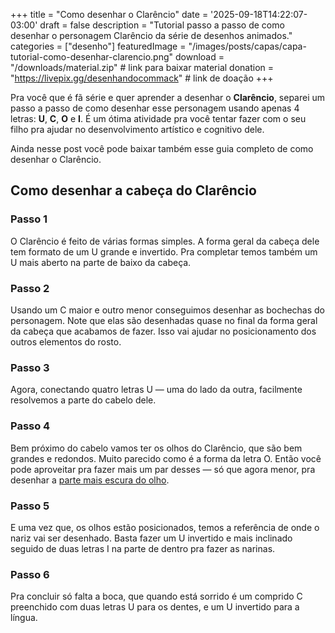 +++
title = "Como desenhar o Clarêncio"
date = '2025-09-18T14:22:07-03:00'
draft = false
description = "Tutorial passo a passo de como desenhar o personagem Clarêncio da série de desenhos animados."
categories = ["desenho"]
featuredImage = "/images/posts/capas/capa-tutorial-como-desenhar-clarencio.png"
download = "/downloads/material.zip"   # link para baixar material
donation = "https://livepix.gg/desenhandocommack"  # link de doação
+++

Pra você que é fã série e quer aprender a desenhar o **Clarêncio**, separei um passo a passo de como desenhar esse personagem usando apenas 4 letras: **U**, **C**, **O** e **I**. É um ótima atividade pra você tentar fazer com o seu filho pra ajudar no desenvolvimento artístico e cognitivo dele.

Ainda nesse post você pode baixar também esse guia completo de como desenhar o Clarêncio.

## Como desenhar a cabeça do Clarêncio

### Passo 1

O Clarêncio é feito de várias formas simples. A forma geral da cabeça dele tem formato de um U grande e invertido. Pra completar temos também um U mais aberto na parte de baixo da cabeça.

### Passo 2

Usando um C maior e outro menor conseguimos desenhar as bochechas do personagem. Note que elas são desenhadas quase no final da forma geral da cabeça que acabamos de fazer. Isso vai ajudar no posicionamento dos outros elementos do rosto.

### Passo 3

Agora, conectando quatro letras U — uma do lado da outra, facilmente resolvemos a parte do cabelo dele.

### Passo 4

Bem próximo do cabelo vamos ter os olhos do Clarêncio, que são bem grandes e redondos. Muito parecido como é a forma da letra O.
Então você pode aproveitar pra fazer mais um par desses — só que agora menor, pra desenhar a [parte mais escura do olho](# "Pupila").

### Passo 5

E uma vez que, os olhos estão posicionados, temos a referência de onde o nariz vai ser desenhado. Basta fazer um U invertido e mais inclinado seguido de duas letras I na parte de dentro pra fazer as narinas.

### Passo 6

Pra concluir só falta a boca, que quando está sorrido é um comprido C preenchido com duas letras U para os dentes, e um U invertido para a língua.
